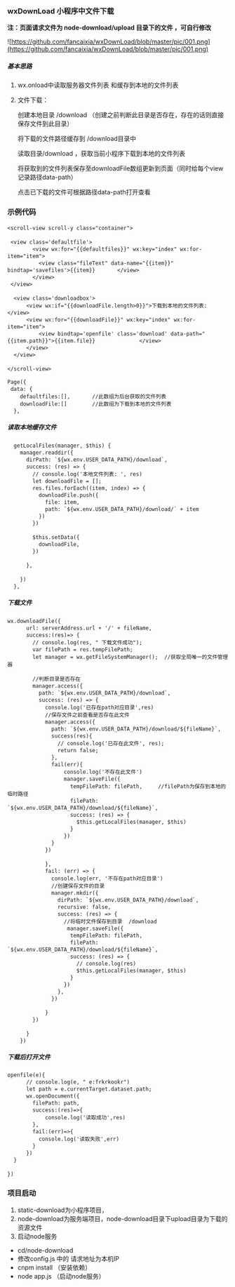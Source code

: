 ### wxDownLoad 小程序中文件下载

**注：页面请求文件为 node-download/upload 目录下的文件 ，可自行修改**

![https://github.com/fancaixia/wxDownLoad/blob/master/pic/001.png](https://github.com/fancaixia/wxDownLoad/blob/master/pic/001.png)

##### 基本思路
1. wx.onload中读取服务器文件列表 和缓存到本地的文件列表

2. 文件下载：

    创建本地目录 /download   （创建之前判断此目录是否存在，存在的话则直接保存文件到此目录）

    将下载的文件路径缓存到 /download目录中

    读取目录/download ，获取当前小程序下载到本地的文件列表

    将获取到的文件列表保存至downloadFile数组更新到页面（同时给每个view记录路径data-path）

    点击已下载的文件可根据路径data-path打开查看

### 示例代码
```
<scroll-view scroll-y class="container">

 <view class='defaultfile'>
        <view wx:for="{{defaultfiles}}" wx:key="index" wx:for-item="item">
          <view class="fileText" data-name="{{item}}" bindtap='savefiles'>{{item}}       </view>
        </view>
 </view>  

  <view class='downloadbox'>
      <view wx:if="{{downloadFile.length>0}}">下载到本地的文件列表: </view>
      <view wx:for="{{downloadFile}}" wx:key="index" wx:for-item="item">
          <view bindtap='openfile' class='download' data-path="{{item.path}}">{{item.file}}              </view>
      </view>
  </view>

</scroll-view>
```
```
Page({
 data: {
    defaultfiles:[],       //此数组为后台获取的文件列表 
    downloadFile:[]        //此数组为下载到本地的文件列表
  },
```

##### 读取本地缓存文件
```
  getLocalFiles(manager, $this) {
    manager.readdir({
      dirPath: `${wx.env.USER_DATA_PATH}/download`,
      success: (res) => {
        // console.log('本地文件列表: ', res)
        let downloadFile = [];
        res.files.forEach((item, index) => {
          downloadFile.push({
            file: item,
            path: `${wx.env.USER_DATA_PATH}/download/` + item
          })
        })

        $this.setData({
          downloadFile,
        })

      },

    })
  },
```
##### 下载文件
```
wx.downloadFile({
      url: serverAddress.url + '/' + fileName,   
      success:(res)=> {
        // console.log(res, " 下载文件成功");
        var filePath = res.tempFilePath;
        let manager = wx.getFileSystemManager();  //获取全局唯一的文件管理器

        //判断目录是否存在
        manager.access({
          path: `${wx.env.USER_DATA_PATH}/download`,
          success: (res) => {
            console.log('已存在path对应目录',res)
            //保存文件之前查看是否存在此文件  
            manager.access({
              path: `${wx.env.USER_DATA_PATH}/download/${fileName}`, 
              success(res){
                // console.log('已存在此文件', res);
                return false;
              },
              fail(err){
                  console.log('不存在此文件')
                  manager.saveFile({
                    tempFilePath: filePath,     //filePath为保存到本地的临时路径
                    filePath: `${wx.env.USER_DATA_PATH}/download/${fileName}`,
                    success: (res) => {
                      $this.getLocalFiles(manager, $this)
                    }
                  })
              }
            })

            },
            fail: (err) => {
              console.log(err, '不存在path对应目录')
              //创建保存文件的目录
              manager.mkdir({
                dirPath: `${wx.env.USER_DATA_PATH}/download`,
                recursive: false,
                success: (res) => {
                  //将临时文件保存到目录  /download
                   manager.saveFile({
                    tempFilePath: filePath,
                    filePath: `${wx.env.USER_DATA_PATH}/download/${fileName}`,
                    success: (res) => {
                      // console.log(res)
                      $this.getLocalFiles(manager, $this)
                    }
                  })
                },
              })

            }
        })

      }
    })
```
##### 下载后打开文件
```
openfile(e){
      // console.log(e, " e:frkrkookr")
      let path = e.currentTarget.dataset.path;
      wx.openDocument({
        filePath: path,
        success:(res)=>{
            console.log('读取成功',res)
        },
        fail:(err)=>{
          console.log('读取失败',err)
        }
      })
  }

})
```
### 项目启动
1. static-download为小程序项目，
2. node-download为服务端项目，node-download目录下upload目录为下载的资源文件
3. 启动node服务  
  - cd/node-download 
  - 修改config.js  中的 请求地址为本机IP
  - cnpm install （安装依赖） 
  - node app.js （启动node服务）



